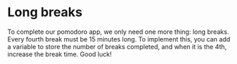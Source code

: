 # Long breaks

To complete our pomodoro app, we only need one more thing: long breaks. Every
fourth break must be 15 minutes long. To implement this, you can add a variable
to store the number of breaks completed, and when it is the 4th, increase the
break time. Good luck!
